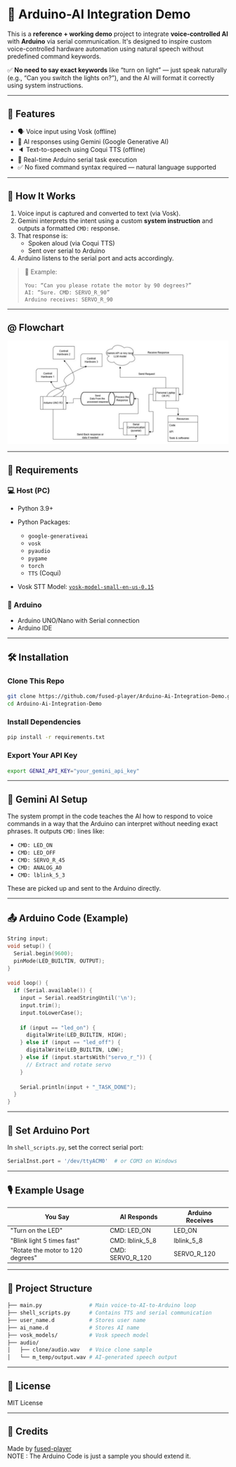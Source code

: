 
# 🤖 Arduino-AI Integration Demo

This is a **reference + working demo** project to integrate **voice-controlled AI** with **Arduino** via serial communication. It's designed to inspire custom voice-controlled hardware automation using natural speech without predefined command keywords.

✅ **No need to say exact keywords** like “turn on light” — just speak naturally (e.g., “Can you switch the lights on?”), and the AI will format it correctly using system instructions.

---

## 📌 Features

- 🗣️ Voice input using Vosk (offline)
- 🧠 AI responses using Gemini (Google Generative AI)
- 🔈 Text-to-speech using Coqui TTS (offline)
- 🔌 Real-time Arduino serial task execution
- ✅ No fixed command syntax required — natural language supported

---

## 🧩 How It Works

1. Voice input is captured and converted to text (via Vosk).
2. Gemini interprets the intent using a custom **system instruction** and outputs a formatted `CMD:` response.
3. That response is:
   - Spoken aloud (via Coqui TTS)
   - Sent over serial to Arduino
4. Arduino listens to the serial port and acts accordingly.

> 💬 Example:
> ```
> You: “Can you please rotate the motor by 90 degrees?”
> AI: “Sure. CMD: SERVO_R_90”
> Arduino receives: SERVO_R_90
> ```

---

## @ Flowchart

<p align="center">
  <img src="assets/flow.jpeg" alt="Flowchart" width="600"/>
</p>

---

## 🧰 Requirements

### 💻 Host (PC)
- Python 3.9+
- Python Packages:
  - `google-generativeai`
  - `vosk`
  - `pyaudio`
  - `pygame`
  - `torch`
  - `TTS` (Coqui)

- Vosk STT Model: [`vosk-model-small-en-us-0.15`](https://alphacephei.com/vosk/models)

### 🔌 Arduino
- Arduino UNO/Nano with Serial connection
- Arduino IDE

---

## 🛠️ Installation

### Clone This Repo
```bash
git clone https://github.com/fused-player/Arduino-Ai-Integration-Demo.git
cd Arduino-Ai-Integration-Demo
```

### Install Dependencies
```bash
pip install -r requirements.txt
```

### Export Your API Key
```bash
export GENAI_API_KEY="your_gemini_api_key"
```

---

## 🧠 Gemini AI Setup

The system prompt in the code teaches the AI how to respond to voice commands in a way that the Arduino can interpret without needing exact phrases. It outputs `CMD:` lines like:

- `CMD: LED_ON`
- `CMD: LED_OFF`
- `CMD: SERVO_R_45`
- `CMD: ANALOG_A0`
- `CMD: lblink_5_3`

These are picked up and sent to the Arduino directly.

---

## 📤 Arduino Code (Example)

```cpp
String input;
void setup() {
  Serial.begin(9600);
  pinMode(LED_BUILTIN, OUTPUT);
}

void loop() {
  if (Serial.available()) {
    input = Serial.readStringUntil('\n');
    input.trim();
    input.toLowerCase();

    if (input == "led_on") {
      digitalWrite(LED_BUILTIN, HIGH);
    } else if (input == "led_off") {
      digitalWrite(LED_BUILTIN, LOW);
    } else if (input.startsWith("servo_r_")) {
      // Extract and rotate servo
    }

    Serial.println(input + "_TASK_DONE");
  }
}
```

---

## 🔧 Set Arduino Port

In `shell_scripts.py`, set the correct serial port:
```python
SerialInst.port = '/dev/ttyACM0'  # or COM3 on Windows
```

---

## 🎙️ Example Usage

| You Say                          | AI Responds       | Arduino Receives |
|----------------------------------|-------------------|------------------|
| "Turn on the LED"               | CMD: LED_ON       | LED_ON           |
| "Blink light 5 times fast"      | CMD: lblink_5_8   | lblink_5_8       |
| "Rotate the motor to 120 degrees" | CMD: SERVO_R_120 | SERVO_R_120      |

---

## 📁 Project Structure

```bash
├── main.py               # Main voice-to-AI-to-Arduino loop
├── shell_scripts.py      # Contains TTS and serial communication
├── user_name.d           # Stores user name
├── ai_name.d             # Stores AI name
├── vosk_models/          # Vosk speech model
├── audio/
│   ├── clone/audio.wav   # Voice clone sample
│   └── m_temp/output.wav # AI-generated speech output
```

---

## 📄 License

MIT License

---

## 🙌 Credits

Made by [fused-player](https://github.com/fused-player)  
NOTE : The Arduino Code is just a sample you should extend it.
